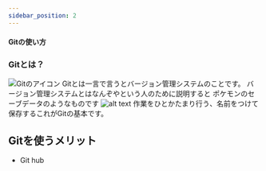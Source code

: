 ```yaml
---
sidebar_position: 2
---
```


#### Gitの使い方

### Gitとは？

![Gitのアイコン](./Git-Logo.png)
Gitとは一言で言うとバージョン管理システムのことです。
バージョン管理システムとはなんぞやという人のために説明すると
ポケモンのセーブデータのようなものです
![alt text](image.png)
作業をひとかたまり行う、名前をつけて保存するこれがGitの基本です。

## Gitを使うメリット
- Git hub